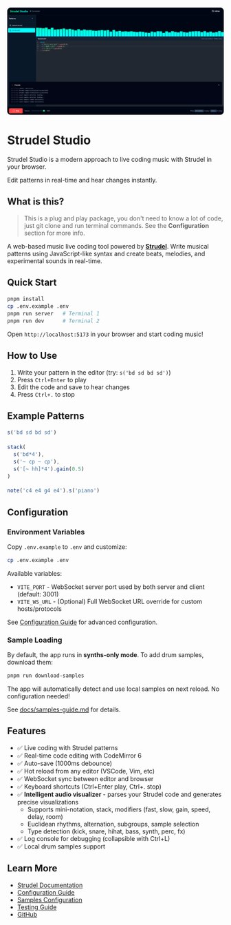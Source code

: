 <p align="center">
  <img src="./banner.png" alt="Strudel Studio Banner" />
</p>

# Strudel Studio

Strudel Studio is a modern approach to live coding music with Strudel in your browser.

Edit patterns in real-time and hear changes instantly.

## What is this?

> This is a plug and play package, you don't need to know a lot of code, just git clone and run terminal commands. See the **Configuration** section for more info.

A web-based music live coding tool powered by **[Strudel](https://strudel.cc)**. Write musical patterns using JavaScript-like syntax and create beats, melodies, and experimental sounds in real-time.

## Quick Start

```bash
pnpm install
cp .env.example .env
pnpm run server   # Terminal 1
pnpm run dev      # Terminal 2
```

Open `http://localhost:5173` in your browser and start coding music!

## How to Use

1. Write your pattern in the editor (try: `s('bd sd bd sd')`)
2. Press `Ctrl+Enter` to play
3. Edit the code and save to hear changes
4. Press `Ctrl+.` to stop

## Example Patterns

```javascript
s('bd sd bd sd')

stack(
  s('bd*4'),
  s('~ cp ~ cp'),
  s('[~ hh]*4').gain(0.5)
)

note('c4 e4 g4 e4').s('piano')
```

## Configuration

### Environment Variables

Copy `.env.example` to `.env` and customize:

```bash
cp .env.example .env
```

Available variables:

- `VITE_PORT` - WebSocket server port used by both server and client (default: 3001)
- `VITE_WS_URL` - (Optional) Full WebSocket URL override for custom hosts/protocols

See [Configuration Guide](./docs/configuration.md) for advanced configuration.

### Sample Loading

By default, the app runs in **synths-only mode**. To add drum samples, download them:

```bash
pnpm run download-samples
```

The app will automatically detect and use local samples on next reload. No configuration needed!

See [docs/samples-guide.md](./docs/samples-guide.md) for details.

## Features

- ✅ Live coding with Strudel patterns
- ✅ Real-time code editing with CodeMirror 6
- ✅ Auto-save (1000ms debounce)
- ✅ Hot reload from any editor (VSCode, Vim, etc)
- ✅ WebSocket sync between editor and browser
- ✅ Keyboard shortcuts (Ctrl+Enter play, Ctrl+. stop)
- ✅ **Intelligent audio visualizer** - parses your Strudel code and generates precise visualizations
  - Supports mini-notation, stack, modifiers (fast, slow, gain, speed, delay, room)
  - Euclidean rhythms, alternation, subgroups, sample selection
  - Type detection (kick, snare, hihat, bass, synth, perc, fx)
- ✅ Log console for debugging (collapsible with Ctrl+L)
- ✅ Local drum samples support

## Learn More

- [Strudel Documentation](https://strudel.cc/learn)
- [Configuration Guide](./docs/configuration.md)
- [Samples Configuration](./docs/samples-guide.md)
- [Testing Guide](./docs/testing.md)
- [GitHub](https://github.com/rmarsigli/strudel-studio)
